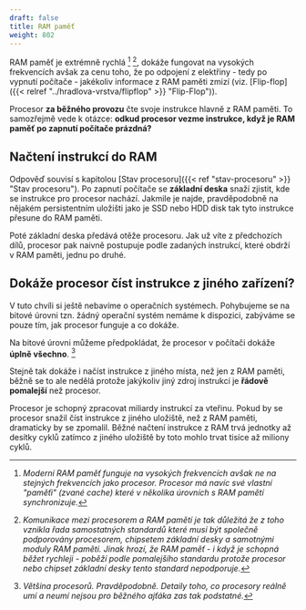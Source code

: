 ```yaml
---
draft: false
title: RAM paměť
weight: 802
---
```


RAM paměť je extrémně rychlá [^a] [^b], dokáže fungovat na vysokých frekvencích avšak za cenu toho, že po odpojení z elektřiny - tedy po vypnutí počítače - jakékoliv informace z RAM paměti zmizí (viz. [Flip-flop]({{< relref "../hradlova-vrstva/flipflop" >}} "Flip-Flop")).

Procesor **za běžného provozu** čte svoje instrukce hlavně z RAM paměti. To samozřejmě vede k otázce: **odkud procesor vezme instrukce, když je RAM paměť po zapnutí počítače prázdná?**

## Načtení instrukcí do RAM

Odpověď souvisí s kapitolou [Stav procesoru]({{< ref "stav-procesoru" >}} "Stav procesoru"). Po zapnutí počítače se **základní deska** snaží zjistit, kde se instrukce pro procesor nachází. Jakmile je najde, pravděpodobně na nějakém persistentním uložišti jako je SSD nebo HDD disk tak tyto instrukce přesune do RAM paměti. 

Poté základní deska předává otěže procesoru. Jak už víte z předchozích dílů, procesor pak naivně postupuje podle zadaných instrukcí, které obdrží v RAM paměti, jednu po druhé.  

## Dokáže procesor číst instrukce z jiného zařízení?

V tuto chvíli si ještě nebavíme o operačních systémech. Pohybujeme se na bitové úrovni tzn. žádný operační systém nemáme k dispozici, zabýváme se pouze tím, jak procesor funguje a co dokáže.

Na bitové úrovni můžeme předpokládat, že procesor v počítači dokáže **úplně všechno**. [^u]

Stejně tak dokáže i načíst instrukce z jiného místa, než jen z RAM paměti, běžně se to ale nedělá protože jakýkoliv jiný zdroj instrukcí je **řádově pomalejší** než procesor.

Procesor je schopný zpracovat miliardy instrukcí za vteřinu. Pokud by se procesor snažil číst instrukce z jiného uložiště, než z RAM paměti, dramaticky by se zpomalil. Běžné načtení instrukce z RAM trvá jednotky až desítky cyklů zatímco z jiného uložiště by toto mohlo trvat tisíce až miliony cyklů.


[^a]: *Moderní RAM paměť funguje na vysokých frekvencích avšak ne na stejných frekvencích jako procesor. Procesor má navíc své vlastní "paměťi" (zvané *cache*) které v několika úrovních s RAM pamětí synchronizuje.*

[^b]: *Komunikace mezi procesorem a RAM pamětí je tak důležitá že z toho vznikla řada samostatných standardů které musí být společně podporovány procesorem, chipsetem základní desky a samotnými moduly RAM paměti. Jinak hrozí, že RAM paměť - i když je schopná běžet rychleji - poběží podle pomalejšího standardu protože procesor nebo chipset základní desky tento standard nepodporuje.*

[^u]: *Většina procesorů. Pravděpodobně. Detaily toho, co procesory reálně umí a neumí nejsou pro běžného ajťáka zas tak podstatné.*